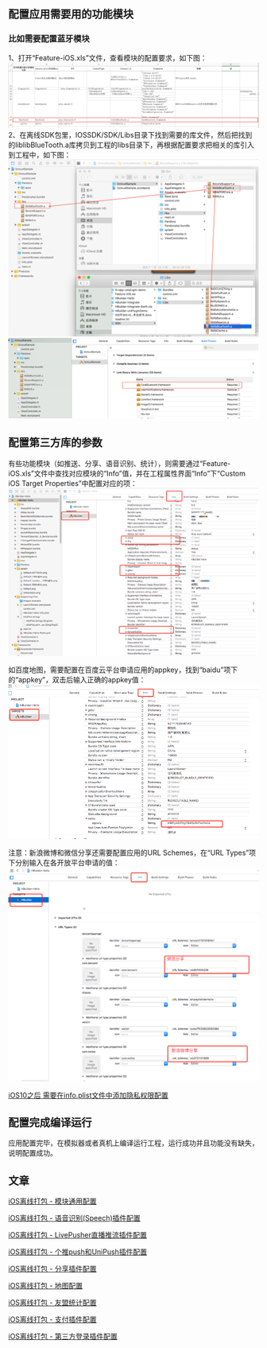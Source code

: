## 配置应用需要用的功能模块
### 比如需要配置蓝牙模块
1、打开“Feature-iOS.xls”文件，查看模块的配置要求，如下图：
![](imgs/nzkx1.png)
2、在离线SDK包里，IOSSDK/SDK/Libs目录下找到需要的库文件，然后把找到的liblibBlueTooth.a库拷贝到工程的libs目录下，再根据配置要求把相关的库引入到工程中，如下图：
![](imgs/nzkx2.png)
![](imgs/nzkx3.png)

## 配置第三方库的参数
有些功能模块（如推送、分享、语音识别、统计），则需要通过“Feature-iOS.xls”文件中查找对应模块的“Info”值，并在工程属性界面“Info”下“Custom iOS Target Properties”中配置对应的项：
![](imgs/nzkx11.png)

如百度地图，需要配置在百度云平台申请应用的appkey，找到“baidu”项下的“appkey”，双击后输入正确的appkey值：
![](imgs/nzkx12.png)

注意：新浪微博和微信分享还需要配置应用的URL Schemes，在“URL Types”项下分别输入在各开放平台申请的值：
![](imgs/nzkx13.png)

[iOS10之后 需要在info.plist文件中添加隐私权限配置](http://ask.dcloud.net.cn/article/931)

## 配置完成编译运行
应用配置完毕，在模拟器或者真机上编译运行工程，运行成功并且功能没有缺失，说明配置成功。

## 文章
[iOS离线打包 - 模块通用配置](https://ask.dcloud.net.cn/docs/#//ask.dcloud.net.cn/article/168)

[iOS离线打包 - 语音识别(Speech)插件配置](https://ask.dcloud.net.cn/docs/#//ask.dcloud.net.cn/article/35358)

[iOS离线打包 - LivePusher直播推流插件配置](https://ask.dcloud.net.cn/docs/#//ask.dcloud.net.cn/article/35376)

[iOS离线打包 - 个推push和UniPush插件配置](https://ask.dcloud.net.cn/docs/#//ask.dcloud.net.cn/article/171)

[iOS离线打包 - 分享插件配置](https://ask.dcloud.net.cn/docs/#//ask.dcloud.net.cn/article/170)

[iOS离线打包 - 地图配置](https://ask.dcloud.net.cn/docs/#//ask.dcloud.net.cn/article/169)

[iOS离线打包 - 友盟统计配置](https://ask.dcloud.net.cn/docs/#//ask.dcloud.net.cn/article/229)

[iOS离线打包 - 支付插件配置](https://ask.dcloud.net.cn/docs/#//ask.dcloud.net.cn/article/246)

[iOS离线打包 - 第三方登录插件配置](https://ask.dcloud.net.cn/docs/#//ask.dcloud.net.cn/article/309)
